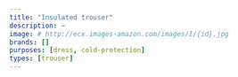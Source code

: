 ```yaml
---
title: "Insulated trouser"
description: ~
image: # http://ecx.images-amazon.com/images/I/{id}.jpg
brands: []
purposes: [dress, cold-protection]
types: [trouser]
---
```

